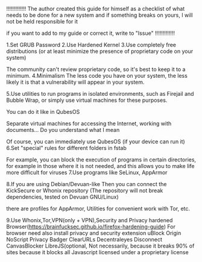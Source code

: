 !!!!!!!!!!!!!
The author created this guide for himself as a checklist of what needs to be done for a new system and if something breaks on yours, I will not be held responsible for it

if you want to add to my guide or correct it, write to "Issue"
!!!!!!!!!!!!!

1.Set GRUB Password
2.Use Hardened Kernel
3.Use completely free distributions (or at least minimize the presence of proprietary code on your system)

The community can't review proprietary code, so it's best to keep it to a minimum.
4.Minimalism
The less code you have on your system, the less likely it is that a vulnerability will appear in your system.

5.Use utilities to run programs in isolated environments, such as Firejail and Bubble Wrap, or simply use virtual machines for these purposes.

You can do it like in QubesOS

Separate virtual machines for accessing the Internet, working with documents...
Do you understand what I mean

Of course, you can immediately use QubesOS (if your device can run it)
6.Set "special" rules for different folders in fstab

For example, you can block the execution of programs in certain directories, for example in those where it is not needed, and this allows you to make life more difficult for viruses
7.Use programs like SeLinux, AppArmor

8.If you are using Debian/Devuan-like
Then you can connect the KickSecure or Whonix repository (The repository will not break dependencies, tested on Devuan GNU/Linux)

there are profiles for AppArmor, Utilities for convenient work with Tor, etc.

9.Use Whonix,Tor,VPN(only + VPN),Security and Privacy hardened Browser(https://brainfucksec.github.io/firefox-hardening-guide)
For browser need also install privacy and security extension
uBlock Origin
NoScript
Privacy Badger
ClearURLs
Decentraleyes
Disconnect
CanvasBlocker
LibreJS(optional, Not necessarily, because it breaks 90% of sites because it blocks all Javascript licensed under a proprietary license
